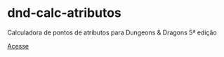 # dnd-calc-atributos
 Calculadora de pontos de atributos para Dungeons & Dragons 5ª edição

[Acesse](https://jonathanbaliellas.github.io/dnd-calc-atributos/app/)

